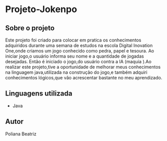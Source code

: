 # Projeto-Jokenpo

## Sobre o projeto
Este projeto foi criado  para colocar em pratica os conhecimentos adquiridos durante uma semana de estudos na escola Digital Inovation One,onde criamos  um jogo
conhecido como pedra, papel e tesoura. Ao iniciar  jogo,o usuário informa seu nome e a quantidade de  jogadas desejadas. Então é iniciado o jogo,do usuário contra
a IA (maquia ).Ao realizar este projeto,tive a oportunidade de melhorar meus conhecimentos na linguagem java,utilizada na construção do jogo,e também adquiri conhecimentos
lógicos,que vão acrescentar bastante no meu aprendizado.


## Linguagens utilizada
 * Java

## Autor
Poliana Beatriz
